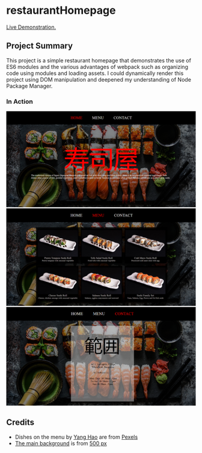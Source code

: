 # restaurantHomepage

<a href="https://aaronsww.github.io/restaurantHomepage">Live Demonstration.</a>

## Project Summary

This project is a simple restaurant homepage that demonstrates the use of ES6 modules and the various advantages of webpack such as organizing code using modules and loading assets. I could dynamically render this project using DOM manipulation and deepened my understanding of Node Package Manager.

### In Action

<img src="src/image/Document - Google Chrome 20-04-2023 09_48_38.png" alt="">
<img src="src\image\Document - Google Chrome 20-04-2023 09_49_50.png" alt="">
<img src="src\image\Document - Google Chrome 20-04-2023 09_49_54.png" alt="">

## Credits

<ul>
    <li>Dishes on the menu by <a href="https://www.pexels.com/@yang-hao-155871170/">Yang Hao</a> are from <a href="https://www.pexels.com/">Pexels</a></li>
    <li><a href="https://500px.com/photo/175772427/sushi-and-sashimi-variety-on-rustic-background-by-alena-haurylik">The main background</a> is from <a href="https://500px.com/">500 px</a></li>
</ul>

